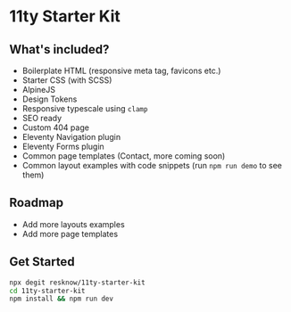 # 11ty Starter Kit

## What's included?

-   Boilerplate HTML (responsive meta tag, favicons etc.)
-   Starter CSS (with SCSS)
-   AlpineJS
-   Design Tokens
-   Responsive typescale using `clamp`
-   SEO ready
-   Custom 404 page
-   Eleventy Navigation plugin
-   Eleventy Forms plugin
-   Common page templates (Contact, more coming soon)
-   Common layout examples with code snippets (run `npm run demo` to see them)

## Roadmap

-   Add more layouts examples
-   Add more page templates

## Get Started

```bash
npx degit resknow/11ty-starter-kit
cd 11ty-starter-kit
npm install && npm run dev
```
